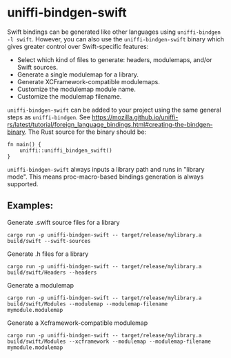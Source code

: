 # uniffi-bindgen-swift

Swift bindings can be generated like other languages using `uniffi-bindgen -l swift`.  However, you
can also use the `uniffi-bindgen-swift` binary which gives greater control over Swift-specific
features:

* Select which kind of files to generate: headers, modulemaps, and/or Swift sources.
* Generate a single modulemap for a library.
* Generate XCFramework-compatible modulemaps.
* Customize the modulemap module name.
* Customize the modulemap filename.

`uniffi-bindgen-swift` can be added to your project using the same general steps as `uniffi-bindgen`.
See https://mozilla.github.io/uniffi-rs/latest/tutorial/foreign_language_bindings.html#creating-the-bindgen-binary.
The Rust source for the binary should be:

```
fn main() {
    uniffi::uniffi_bindgen_swift()
}
```

`uniffi-bindgen-swift` always inputs a library path and runs in "library mode".  This means
proc-macro-based bindings generation is always supported.

## Examples:


Generate .swift source files for a library
```
cargo run -p uniffi-bindgen-swift -- target/release/mylibrary.a build/swift --swift-sources
```

Generate .h files for a library
```
cargo run -p uniffi-bindgen-swift -- target/release/mylibrary.a build/swift/Headers --headers
```


Generate a modulemap
```
cargo run -p uniffi-bindgen-swift -- target/release/mylibrary.a build/swift/Modules --modulemap --modulemap-filename mymodule.modulemap
```

Generate a Xcframework-compatible modulemap
```
cargo run -p uniffi-bindgen-swift -- target/release/mylibrary.a build/swift/Modules --xcframework --modulemap --modulemap-filename mymodule.modulemap
```
